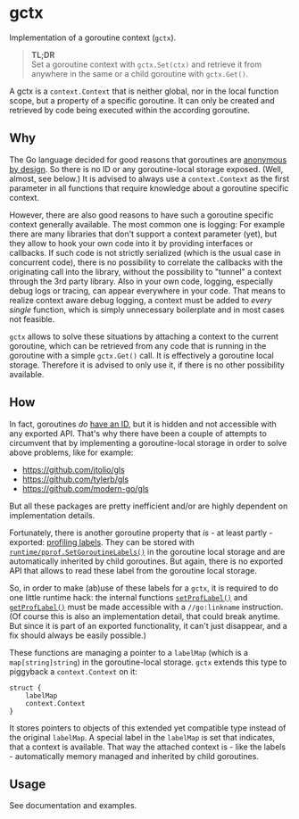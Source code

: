 # gctx

Implementation of a goroutine context (`gctx`).

> **TL;DR** \
> Set a goroutine context with `gctx.Set(ctx)` and retrieve it from anywhere in
> the same or a child goroutine with `gctx.Get()`.

A gctx is a `context.Context` that is neither global, nor in the local function
scope, but a property of a specific goroutine. It can only be created and
retrieved by code being executed within the according goroutine.

## Why
The Go language decided for good reasons that goroutines are [anonymous by
design](https://go.dev/doc/faq#no_goroutine_id). So there is no ID or any
goroutine-local storage exposed. (Well, almost, see below.) It is advised to
always use a `context.Context` as the first parameter in all functions that
require knowledge about a goroutine specific context.

However, there are also good reasons to have such a goroutine specific context
generally available. The most common one is logging: For example there are many
libraries that don't support a context parameter (yet), but they allow to hook
your own code into it by providing interfaces or callbacks. If such code is not
strictly serialized (which is the usual case in concurrent code), there is no
possibility to correlate the callbacks with the originating call into the
library, without the possibility to "tunnel" a context through the 3rd party
library. Also in your own code, logging, especially debug logs or tracing, can
appear everywhere in your code. That means to realize context aware debug
logging, a context must be added to *every* *single* function, which is simply
unnecessary boilerplate and in most cases not feasible.

`gctx` allows to solve these situations by attaching a context to the current
goroutine, which can be retrieved from any code that is running in the goroutine
with a simple `gctx.Get()` call. It is effectively a goroutine local storage.
Therefore it is advised to only use it, if there is no other possibility
available.

## How
In fact, goroutines *do* [have an
ID](https://github.com/golang/go/blob/851ecea4cc99ab276109493477b2c7e30c253ea8/src/runtime/runtime2.go#L438),
but it is hidden and not accessible with any exported API. That's why there have
been a couple of attempts to circumvent that by implementing a goroutine-local
storage in order to solve above problems, like for example:
 - https://github.com/jtolio/gls
 - https://github.com/tylerb/gls
 - https://github.com/modern-go/gls

But all these packages are pretty inefficient and/or are highly dependent on
implementation details.

Fortunately, there is another goroutine property that *is* - at least partly -
exported: [profiling labels](https://pkg.go.dev/runtime/pprof). They can be
stored with
[`runtime/pprof.SetGoroutineLabels()`](https://pkg.go.dev/runtime/pprof#SetGoroutineLabels)
in the goroutine local storage and are automatically inherited by child
goroutines. But again, there is no exported API that allows to read these label
from the goroutine local storage.

So, in order to make (ab)use of these labels for a
`gctx`, it is required to do one little runtime hack: the internal functions
[`setProfLabel()`](https://github.com/golang/go/blob/851ecea4cc99ab276109493477b2c7e30c253ea8/src/runtime/proflabel.go#L12)
and
[`getProfLabel()`](https://github.com/golang/go/blob/851ecea4cc99ab276109493477b2c7e30c253ea8/src/runtime/proflabel.go#L38)
must be made accessible with a `//go:linkname` instruction. (Of course this is
also an implementation detail, that could break anytime. But since it is part of
an exported functionality, it can't just disappear, and a fix should always be
easily possible.)

These functions are managing a pointer to a `labelMap` (which is a
`map[string]string`) in the goroutine-local storage. `gctx` extends this type to
piggyback a `context.Context` on it:

```golang
struct {
	labelMap
	context.Context
}
```

It stores pointers to objects of this extended yet compatible type instead of
the original `labelMap`. A special label in the `labelMap` is set that
indicates, that a context is available. That way the attached context is - like
the labels - automatically memory managed and inherited by child goroutines. 

## Usage

See documentation and examples.
